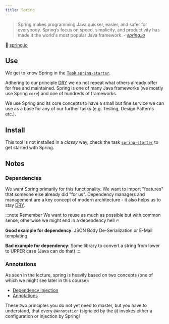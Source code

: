 ```yaml
---
title: Spring
---
```


> Spring makes programming Java quicker, easier, and safer for everybody. Spring’s focus on speed, simplicity, and productivity has made it the world's most popular Java framework. - *[spring.io](https://spring.io/why-spring)*

🔗 [spring.io](https://spring.io/)

## Use

We get to know Spring in the [Task `spring-starter`](/tasks/spring-starter).

Adhering to our principle [DRY](/docs/theory/principles#do-not-repeat) we do not repeat what others already offer for free and maintained. Spring is one of many Java frameworks (we mostly use Spring `core`) and one of hundreds of frameworks.

We use Spring and its core concepts to have a small but fine service we can use as a base for any of our further tasks (e.g. Testing, Design Patterns etc.).

## Install

This tool is not installed in a _classy_ way, check the task [`spring-starter`](/tasks/spring-starter) to get started with Spring.

## Notes

### Dependencies
We want Spring primarily for this functionality. We want to import "features" that someone else already did "for us". Dependency managers and management are a key concept of modern architecture - it also helps us to stay [DRY](/docs/theory/principles#do-not-repeat).

:::note Remember
We want to reuse as much as possible but with common sense, otherwise we might end in a dependency hell 🔥

**Good example for dependency**: JSON Body De-Serialization or E-Mail templating

**Bad example for dependency**: Some library to convert a string from lower to UPPER case (Java can do that)
:::

### Annotations
As seen in the lecture, spring is heavily based on two concepts (one of which we might see later in this course):

* [Dependency Injection](https://en.wikipedia.org/wiki/Dependency_injection)
* [Annotations](https://springframework.guru/spring-framework-annotations/)

These two principles you do not yet need to master, but you have to understand, that every `@Annotation` (signaled by the `@`) invokes either a configuration or injection by Spring!